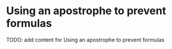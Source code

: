 # Using an apostrophe to prevent formulas

TODO: add content for Using an apostrophe to prevent formulas
